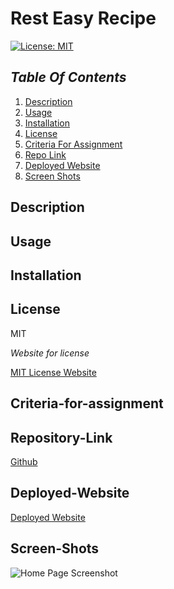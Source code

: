 # Rest Easy Recipe

[![License: MIT](https://img.shields.io/badge/License-MIT-yellow.svg)](https://opensource.org/licenses/MIT)

## _Table Of Contents_

1. [Description](#description)
2. [Usage](#usage)
3. [Installation](#installation)
4. [License](#license)
5. [Criteria For Assignment](#criteria-for-assignment)
6. [Repo Link](#repository-link)
7. [Deployed Website](#deployed-website)
8. [Screen Shots](#screen-shots)

## Description

## Usage

## Installation

## License

MIT

_Website for license_

[MIT License Website](https://mit-license.org/)

## Criteria-for-assignment

## Repository-Link

[Github](https://github.com/PintoDrop/resteasyrecipe)

## Deployed-Website

[Deployed Website]()

## Screen-Shots

![Home Page Screenshot]()
